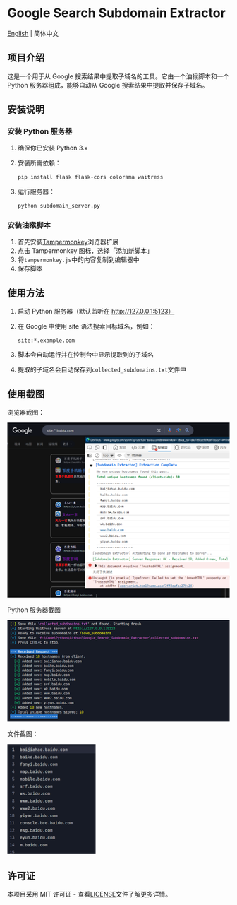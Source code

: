 # Google Search Subdomain Extractor

[English](README_EN.md) | 简体中文

## 项目介绍

这是一个用于从 Google 搜索结果中提取子域名的工具。它由一个油猴脚本和一个 Python 服务器组成，能够自动从 Google 搜索结果中提取并保存子域名。

## 安装说明

### 安装 Python 服务器

1. 确保你已安装 Python 3.x
2. 安装所需依赖：

   ```bash
   pip install flask flask-cors colorama waitress
   ```

3. 运行服务器：

   ```bash
   python subdomain_server.py
   ```

### 安装油猴脚本

1. 首先安装[Tampermonkey](https://www.tampermonkey.net/)浏览器扩展
2. 点击 Tampermonkey 图标，选择「添加新脚本」
3. 将`tampermonkey.js`中的内容复制到编辑器中
4. 保存脚本

## 使用方法

1. 启动 Python 服务器（默认监听在 http://127.0.0.1:5123）
2. 在 Google 中使用 site 语法搜索目标域名，例如：

   ```
   site:*.example.com
   ```

3. 脚本会自动运行并在控制台中显示提取到的子域名
4. 提取的子域名会自动保存到`collected_subdomains.txt`文件中

## 使用截图

浏览器截图：

<img src="images\6dffb9e4de72338ef0be3bbfbcb608b3.png" width="700px">

Python 服务器截图

<img src="images\5af63fcda7138641c4b04a434aa898db.png">

文件截图：

<img src="images\7f506d9ca02adb5448edacf23d229eda.png" width="200px">

## 许可证

本项目采用 MIT 许可证 - 查看[LICENSE](LICENSE)文件了解更多详情。
